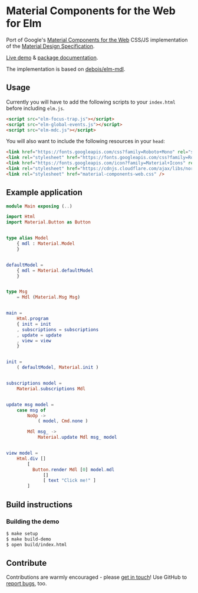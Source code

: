 # Material Components for the Web for Elm

Port of Google's
[Material Components for the Web](https://material.io/components/web/)
CSS/JS implementation of the
[Material Design Specification](https://www.google.com/design/spec/material-design/introduction.html).

[Live demo](https://aforemny.github.io/elm-mdc/) & [package documentation](http://package.elm-lang.org/packages/aforemny/elm-mdc/latest).

The implementation is based on [debois/elm-mdl](https://github.com/debois/elm-mdl).

## Usage

Currently you will have to add the following scripts to your `index.html`
before including `elm.js`.

```html
<script src="elm-focus-trap.js"></script>
<script src="elm-global-events.js"></script>
<script src="elm-mdc.js"></script>
```

You will also want to include the following resources in your `head`:

```html
<link href="https://fonts.googleapis.com/css?family=Roboto+Mono" rel="stylesheet">
<link rel="stylesheet" href="https://fonts.googleapis.com/css?family=Roboto:300,400,500    ">
<link href="https://fonts.googleapis.com/icon?family=Material+Icons" rel="stylesheet">
<link rel="stylesheet" href="https://cdnjs.cloudflare.com/ajax/libs/normalize/7.0.0/nor    malize.min.css" />
<link rel="stylesheet" href="material-components-web.css" />
```

## Example application

```elm
module Main exposing (..)

import Html
import Material.Button as Button


type alias Model
    { mdl : Material.Model
    }


defaultModel =
    { mdl = Material.defaultModel
    }


type Msg
    = Mdl (Material.Msg Msg)


main =
    Html.program
    { init = init
    , subscriptions = subscriptions
    , update = update
    , view = view
    }


init =
    ( defaultModel, Material.init )


subscriptions model =
    Material.subscriptions Mdl


update msg model =
    case msg of
        NoOp ->
            ( model, Cmd.none )

        Mdl msg_ ->
            Material.update Mdl msg_ model


view model =
    Html.div []
        [
          Button.render Mdl [0] model.mdl
              []
              [ text "Click me!" ]
        ]
```

## Build instructions

### Building the demo
```sh
$ make setup
$ make build-demo
$ open build/index.html
```

## Contribute

Contributions are warmly encouraged - please [get in touch](TODO)! Use GitHub to
[report bugs](TODO), too.
